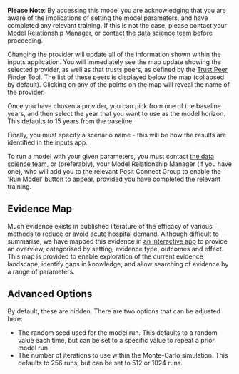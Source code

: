 **Please Note**: By accessing this model you are acknowledging that you are aware of the implications of setting the model parameters, and have completed any relevant training. If this is not the case, please contact your Model Relationship Manager, or contact [the data science team](mlcsu.su.datascience@nhs.net) before proceeding.

Changing the provider will update all of the information shown within the inputs application. You will immediately see the map update showing the selected provider, as well as that trusts peers, as defined by the [Trust Peer Finder Tool](https://app.powerbi.com/view?r=eyJrIjoiMjdiOWQ4YTktNmNiNC00MmIwLThjNzktNWVmMmJmMzllNmViIiwidCI6IjUwZjYwNzFmLWJiZmUtNDAxYS04ODAzLTY3Mzc0OGU2MjllMiIsImMiOjh9). The list of these peers is displayed below the map (collapsed by default). Clicking on any of the points on the map will reveal the name of the provider.

Once you have chosen a provider, you can pick from one of the baseline years, and then select the year that you want to use as the model horizon. This defaults to 15 years from the baseline.

Finally, you must specify a scenario name - this will be how the results are identified in the inputs app.

To run a model with your given parameters, you must contact [the data science team](mlcsu.su.datascience@nhs.net), or (preferably), your Model Relationship Manager (if you have one), who will add you to the relevant Posit Connect Group to enable the 'Run Model' button to appear, provided you have completed the relevant training.

## Evidence Map

Much evidence exists in published literature of the efficacy of various methods to reduce or avoid acute hospital demand. Although difficult to summarise, we have mapped this evidence in [an interactive app](https://connect.strategyunitwm.nhs.uk/nhp_evidence_map/) to provide an overview, categorised by setting, evidence type, outcomes and effect. This map is provided to enable exploration of the current evidence landscape, identify gaps in knowledge, and allow searching of evidence by a range of parameters.

## Advanced Options

By default, these are hidden. There are two options that can be adjusted here:

-   The random seed used for the model run. This defaults to a random value each time, but can be set to a specific value to repeat a prior model run
-   The number of iterations to use within the Monte-Carlo simulation. This defaults to 256 runs, but can be set to 512 or 1024 runs.
